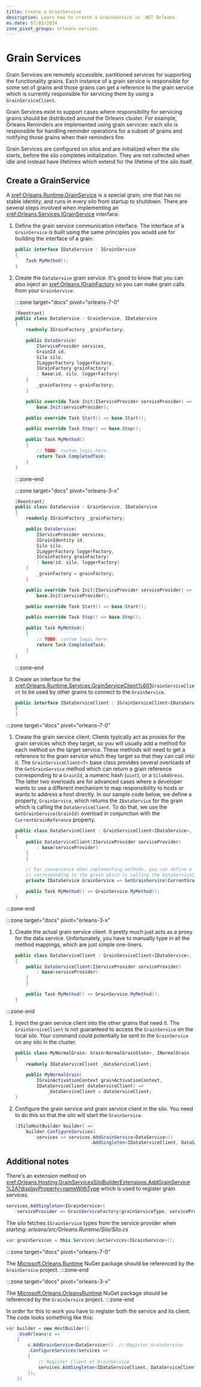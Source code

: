 ```yaml
---
title: Create a GrainService
description: Learn how to create a GrainService in .NET Orleans.
ms.date: 07/03/2024
zone_pivot_groups: orleans-version
---
```


# Grain Services

Grain Services are remotely accessible, partitioned services for supporting the functionality grains. Each instance of a grain service is responsible for some set of grains and those grains can get a reference to the grain service which is currently responsible for servicing them by using a `GrainServiceClient`.

Grain Services exist to support cases where responsibility for servicing grains should be distributed around the Orleans cluster. For example, Orleans Reminders are implemented using grain services: each silo is responsible for handling reminder operations for a subset of grains and notifying those grains when their reminders fire.

Grain Services are configured on silos and are initialized when the silo starts, before the silo completes initialization. They are not collected when idle and instead have lifetimes which extend for the lifetime of the silo itself.

## Create a GrainService

A <xref:Orleans.Runtime.GrainService> is a special grain; one that has no stable identity, and runs in every silo from startup to shutdown. There are several steps involved when implementing an <xref:Orleans.Services.IGrainService> interface.

1. Define the grain service communication interface. The interface of a `GrainService` is built using the same principles you would use for building the interface of a grain.

    ```csharp
    public interface IDataService : IGrainService
    {
        Task MyMethod();
    }
    ```

1. Create the `DataService` grain service. It's good to know that you can also inject an <xref:Orleans.IGrainFactory> so you can make grain calls from your `GrainService`.

    <!-- markdownlint-disable MD044 -->
    :::zone target="docs" pivot="orleans-7-0"
    <!-- markdownlint-enable MD044 -->

    ```csharp
    [Reentrant]
    public class DataService : GrainService, IDataService
    {
        readonly IGrainFactory _grainFactory;

        public DataService(
            IServiceProvider services,
            GrainId id,
            Silo silo,
            ILoggerFactory loggerFactory,
            IGrainFactory grainFactory)
            : base(id, silo, loggerFactory)
        {
            _grainFactory = grainFactory;
        }

        public override Task Init(IServiceProvider serviceProvider) =>
            base.Init(serviceProvider);

        public override Task Start() => base.Start();

        public override Task Stop() => base.Stop();

        public Task MyMethod()
        {
            // TODO: custom logic here.
            return Task.CompletedTask;
        }
    }
    ```

    :::zone-end

    <!-- markdownlint-disable MD044 -->
    :::zone target="docs" pivot="orleans-3-x"
    <!-- markdownlint-enable MD044 -->

    ```csharp
    [Reentrant]
    public class DataService : GrainService, IDataService
    {
        readonly IGrainFactory _grainFactory;

        public DataService(
            IServiceProvider services,
            IGrainIdentity id,
            Silo silo,
            ILoggerFactory loggerFactory,
            IGrainFactory grainFactory)
            : base(id, silo, loggerFactory)
        {
            _grainFactory = grainFactory;
        }

        public override Task Init(IServiceProvider serviceProvider) =>
            base.Init(serviceProvider);

        public override Task Start() => base.Start();

        public override Task Stop() => base.Stop();

        public Task MyMethod()
        {
            // TODO: custom logic here.
            return Task.CompletedTask;
        }
    }
    ```

    :::zone-end

1. Create an interface for the <xref:Orleans.Runtime.Services.GrainServiceClient%601>`GrainServiceClient` to be used by other grains to connect to the `GrainService`.

    ```csharp
    public interface IDataServiceClient : IGrainServiceClient<IDataService>, IDataService
    {
    }
    ```

<!-- markdownlint-disable MD044 -->
:::zone target="docs" pivot="orleans-7-0"
<!-- markdownlint-enable MD044 -->
1. Create the grain service client. Clients typically act as proxies for the grain services which they target, so you will usually add a method for each method on the target service. These methods will need to get a reference to the grain service which they target so that they can call into it. The `GrainServiceClient<T>` base class provides several overloads of the `GetGrainService` method which can return a grain reference corresponding to a `GrainId`, a numeric hash (`uint`), or a `SiloAddress`. The latter two overloads are for advanced cases where a developer wants to use a different mechanism to map responsibility to hosts or wants to address a host directly. In our sample code below, we define a property, `GrainService`, which returns the `IDataService` for the grain which is calling the `DataServiceClient`. To do that, we use the `GetGrainService(GrainId)` overload in conjunction with the `CurrentGrainReference` property.

    ```csharp
    public class DataServiceClient : GrainServiceClient<IDataService>, IDataServiceClient
    {
        public DataServiceClient(IServiceProvider serviceProvider)
            : base(serviceProvider)
        {
        }

        // For convenience when implementing methods, you can define a property which gets the IDataService
        // corresponding to the grain which is calling the DataServiceClient.
        private IDataService GrainService => GetGrainService(CurrentGrainReference.GrainId);

        public Task MyMethod() => GrainService.MyMethod();
    }
    ```

:::zone-end
<!-- markdownlint-disable MD044 -->
:::zone target="docs" pivot="orleans-3-x"
<!-- markdownlint-enable MD044 -->

1. Create the actual grain service client. It pretty much just acts as a proxy for the data service. Unfortunately, you have to manually type in all the method mappings, which are just simple one-liners.

    ```csharp
    public class DataServiceClient : GrainServiceClient<IDataService>, IDataServiceClient
    {
        public DataServiceClient(IServiceProvider serviceProvider)
            : base(serviceProvider)
        {
        }

        public Task MyMethod() => GrainService.MyMethod();
    }
    ```

:::zone-end

1. Inject the grain service client into the other grains that need it. The `GrainServiceClient` is not guaranteed to access the `GrainService` on the local silo. Your command could potentially be sent to the `GrainService` on any silo in the cluster.

    ```csharp
    public class MyNormalGrain: Grain<NormalGrainState>, INormalGrain
    {
        readonly IDataServiceClient _dataServiceClient;

        public MyNormalGrain(
            IGrainActivationContext grainActivationContext,
            IDataServiceClient dataServiceClient) =>
                _dataServiceClient = dataServiceClient;
    }
    ```

1. Configure the grain service and grain service client in the silo. You need to do this so that the silo will start the `GrainService`.

    ```csharp
    (ISiloHostBuilder builder) =>
        builder.ConfigureServices(
            services => services.AddGrainService<DataService>()
                                .AddSingleton<IDataServiceClient, DataServiceClient>());
    ```

## Additional notes

<!-- markdownlint-disable-next-line proper-names -->
There's an extension method on <xref:Orleans.Hosting.GrainServicesSiloBuilderExtensions.AddGrainService%2A?displayProperty=nameWithType> which is used to register grain services.

```csharp
services.AddSingleton<IGrainService>(
    serviceProvider => GrainServiceFactory(grainServiceType, serviceProvider));
```

<!-- markdownlint-disable-next-line proper-names -->
The silo fetches `IGrainService` types from the service provider when starting: _orleans/src/Orleans.Runtime/Silo/Silo.cs_

```csharp
var grainServices = this.Services.GetServices<IGrainService>();
```

<!-- markdownlint-disable MD044 -->
:::zone target="docs" pivot="orleans-7-0"
<!-- markdownlint-enable MD044 -->
The [Microsoft.Orleans.Runtime](https://www.nuget.org/packages/Microsoft.Orleans.Runtime) NuGet package should be referenced by the `GrainService` project.
:::zone-end
<!-- markdownlint-disable MD044 -->
:::zone target="docs" pivot="orleans-3-x"
<!-- markdownlint-enable MD044 -->
The [Microsoft.Orleans.OrleansRuntime](https://www.nuget.org/packages/Microsoft.Orleans.OrleansRuntime) NuGet package should be referenced by the `GrainService` project.
:::zone-end

In order for this to work you have to register both the service and its client. The code looks something like this:

```csharp
var builder = new HostBuilder()
    .UseOrleans(c =>
    {
        c.AddGrainService<DataService>()  // Register GrainService
        .ConfigureServices(services =>
        {
            // Register Client of GrainService
            services.AddSingleton<IDataServiceClient, DataServiceClient>();
        });
    })
 ```
